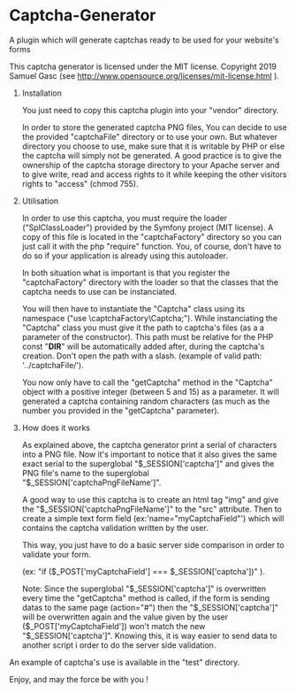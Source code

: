 # Captcha-Generator
A plugin which will generate captchas ready to be used for your website's forms

This captcha generator is licensed under the MIT license. Copyright 2019 Samuel Gasc
(see http://www.opensource.org/licenses/mit-license.html ).

1. Installation

    You just need to copy this captcha plugin into your "vendor" directory.

    In order to store the generated captcha PNG files, You can decide to use the provided 
    "captchaFile" directory or to use your own. But whatever directory you choose to use, make sure 
    that it is writable by PHP or else the captcha will simply not be generated.
    A good practice is to give the ownership of the captcha storage directory to your Apache server
    and to give write, read and access rights to it while keeping the other visitors rights
    to "access" (chmod 755).



2. Utilisation

    In order to use this captcha, you must require the loader ("SplClassLoader") provided by the
    Symfony project (MIT license).
    A copy of this file is located in the "captchaFactory" directory so you can just call it with
    the php "require" function. You, of course, don't have to do so if your application is already
    using this autoloader.

    In both situation what is important is that you register the "captchaFactory" directory with the
    loader so that the classes that the captcha needs to use can be instanciated.

    You will then have to instantiate the "Captcha" class using its namespace
    ("use \captchaFactory\Captcha;").
    While instanciating the "Captcha" class you must give it the path to captcha's files (as a 
    a parameter of the constructor). This path must be relative for the PHP const "__DIR__" will be
    automatically added after, during the captcha's creation. Don't open the path with a slash.
    (example of valid path: '../captchaFile/').

    You now only have to call the "getCaptcha" method in the "Captcha" object with a positive 
    integer (between 5 and 15) as a parameter. It will generated a captcha containing random 
    characters (as much as the number you provided in the "getCaptcha" parameter).



3. How does it works

    As explained above, the captcha generator print a serial of characters into a PNG file. 
    Now it's important to notice that it also gives the same exact serial to the superglobal 
    "$_SESSION['captcha']" and gives the PNG file's name to the superglobal 
    "$_SESSION['captchaPngFileName']".

    A good way to use this captcha is to create an html tag "img" and give the 
    "$_SESSION['captchaPngFileName']" to the "src" attribute. Then to create a simple text
    form field (ex:'name="myCaptchaField"') which will contains the captcha validation written
    by the user.
    
    This way, you just have to do a basic server side comparison in order to validate your form.
    
    (ex: "if ($_POST['myCaptchaField'] === $_SESSION['captcha'])" ).

    Note: Since the superglobal "$_SESSION['captcha']" is overwritten every time the "getCaptcha"
          method is called, if the form is sending datas to the same page (action="#") then the 
          "$_SESSION['captcha']" will be overwritten again and the value given by the user
          ($_POST['myCaptchaField']) won't match the new "$_SESSION['captcha']".
          Knowing this, it is way easier to send data to another script i order to do the
          server side validation.

    
An example of captcha's use is available in the "test" directory. 

Enjoy, and may the force be with you !
